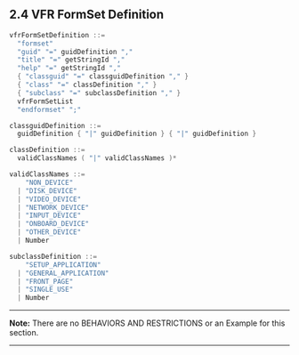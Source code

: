 <!--- @file
  2.4 VFR FormSet Definition

  Copyright (c) 2007-2017, Intel Corporation. All rights reserved.<BR>

  Redistribution and use in source (original document form) and 'compiled'
  forms (converted to PDF, epub, HTML and other formats) with or without
  modification, are permitted provided that the following conditions are met:

  1) Redistributions of source code (original document form) must retain the
     above copyright notice, this list of conditions and the following
     disclaimer as the first lines of this file unmodified.

  2) Redistributions in compiled form (transformed to other DTDs, converted to
     PDF, epub, HTML and other formats) must reproduce the above copyright
     notice, this list of conditions and the following disclaimer in the
     documentation and/or other materials provided with the distribution.

  THIS DOCUMENTATION IS PROVIDED BY TIANOCORE PROJECT "AS IS" AND ANY EXPRESS OR
  IMPLIED WARRANTIES, INCLUDING, BUT NOT LIMITED TO, THE IMPLIED WARRANTIES OF
  MERCHANTABILITY AND FITNESS FOR A PARTICULAR PURPOSE ARE DISCLAIMED. IN NO
  EVENT SHALL TIANOCORE PROJECT  BE LIABLE FOR ANY DIRECT, INDIRECT, INCIDENTAL,
  SPECIAL, EXEMPLARY, OR CONSEQUENTIAL DAMAGES (INCLUDING, BUT NOT LIMITED TO,
  PROCUREMENT OF SUBSTITUTE GOODS OR SERVICES; LOSS OF USE, DATA, OR PROFITS;
  OR BUSINESS INTERRUPTION) HOWEVER CAUSED AND ON ANY THEORY OF LIABILITY,
  WHETHER IN CONTRACT, STRICT LIABILITY, OR TORT (INCLUDING NEGLIGENCE OR
  OTHERWISE) ARISING IN ANY WAY OUT OF THE USE OF THIS DOCUMENTATION, EVEN IF
  ADVISED OF THE POSSIBILITY OF SUCH DAMAGE.

-->

## 2.4 VFR FormSet Definition

```c
vfrFormSetDefinition ::=
  "formset"
  "guid" "=" guidDefinition ","
  "title" "=" getStringId ","
  "help" "=" getStringId ","
  { "classguid" "=" classguidDefinition "," }
  { "class" "=" classDefinition "," }
  { "subclass" "=" subclassDefinition "," }
  vfrFormSetList
  "endformset" ";"

classguidDefinition ::=
  guidDefinition { "|" guidDefinition } { "|" guidDefinition }

classDefinition ::=
  validClassNames ( "|" validClassNames )*

validClassNames ::=
    "NON_DEVICE"
  | "DISK_DEVICE"
  | "VIDEO_DEVICE"
  | "NETWORK_DEVICE"
  | "INPUT_DEVICE"
  | "ONBOARD_DEVICE"
  | "OTHER_DEVICE"
  | Number

subclassDefinition ::=
    "SETUP_APPLICATION"
  | "GENERAL_APPLICATION"
  | "FRONT_PAGE"
  | "SINGLE_USE"
  | Number
```

**********
**Note:** There are no BEHAVIORS AND RESTRICTIONS or an Example for this
section.
**********
